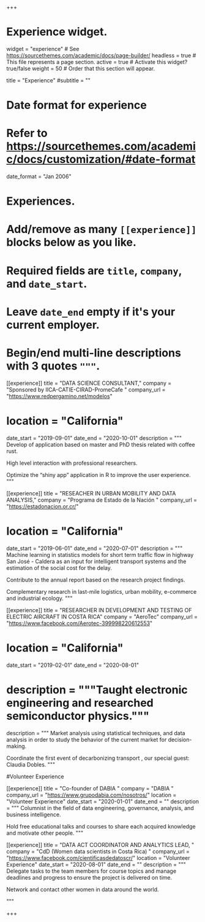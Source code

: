 +++
# Experience widget.
widget = "experience"  # See https://sourcethemes.com/academic/docs/page-builder/
headless = true  # This file represents a page section.
active = true  # Activate this widget? true/false
weight = 50  # Order that this section will appear.

title = "Experience"
#subtitle = ""

# Date format for experience
#   Refer to https://sourcethemes.com/academic/docs/customization/#date-format
date_format = "Jan 2006"

# Experiences.
#   Add/remove as many `[[experience]]` blocks below as you like.
#   Required fields are `title`, `company`, and `date_start`.
#   Leave `date_end` empty if it's your current employer.
#   Begin/end multi-line descriptions with 3 quotes `"""`.

[[experience]]
  title = "DATA SCIENCE CONSULTANT,"
  company = "Sponsored by IICA-CATIE-CIRAD-PromeCafe  "
  company_url = "https://www.redpergamino.net/modelos"
#  location = "California"
  date_start = "2019-09-01"
  date_end = "2020-10-01"
  description = """
  Develop of application based on master and PhD thesis related with coffee rust.
          
  High level interaction with professional researchers.
          
  Optimize the “shiny app” application in R to improve the user experience.
  """

[[experience]]
  title = "RESEACHER IN URBAN MOBILITY AND DATA ANALYSIS,"
  company = "Programa de Estado de la Nación  "
  company_url = "https://estadonacion.or.cr/"
#  location = "California"
  date_start = "2019-06-01"
  date_end = "2020-07-01"
  description = """ Machine learning in statistics models for short term traffic flow in highway San     José - Caldera as an input for intelligent transport systems and the estimation of the social       cost for the delay.

  Contribute to the annual report based on the research project findings.

  Complementary research in last-mile logistics, urban mobility, e-commerce and industrial ecology.
  """
  


[[experience]]
  title = "RESEARCHER IN DEVELOPMENT AND TESTING OF ELECTRIC AIRCRAFT IN COSTA RICA"
  company = "AeroTec"
  company_url = "https://www.facebook.com/Aerotec-399998220612553"
#  location = "California"
  date_start = "2019-02-01"
  date_end = "2020-08-01"
# description = """Taught electronic engineering and researched semiconductor physics."""
  description = """
Market analysis using statistical techniques, and data analysis in order to study the behavior of the current market for decision-making.

Coordinate the first event of decarbonizing transport , our special guest: Claudia Dobles.
 """
 
 
 #Volunteer Experience
 
 
[[experience]]
  title = "Co-founder of DABIA "
  company = "DABIA  "
  company_url = "https://www.grupodabia.com/nosotros/"
  location = "Volunteer Experience"
  date_start = "2020-01-01"
  date_end = ""
  description = """
Columnist in the field of data engineering, governance, analysis, and business intelligence.

Hold free educational talks and courses to share each acquired knowledge and motivate other people.
  """
  
  [[experience]]
  title = "DATA ACT COORDINATOR AND ANALYTICS LEAD, "
  company = "CdD (Women data scientists in Costa Rica) "
  company_url = "https://www.facebook.com/cientificasdedatoscr/"
  location = "Volunteer Experience"
  date_start = "2020-08-01"
  date_end = ""
  description = """
Delegate tasks to the team members for course topics and manage deadlines and progress to ensure the project is delivered on time.

Network and contact other women in data around the world.


  """
  
  
  
  
  
  
+++
